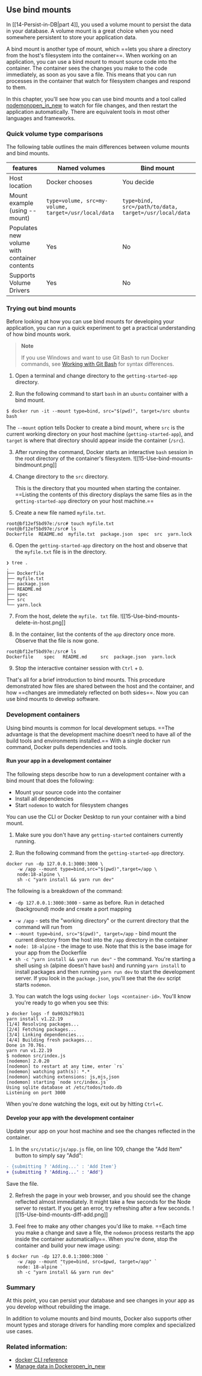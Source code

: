 ## Use bind mounts

In [[14-Persist-in-DB|part 4]], you used a volume mount to persist the data in your database. A volume mount is a great choice when you need somewhere persistent to store your application data.

A bind mount is another type of mount, which ==lets you share a directory from the host's filesystem into the container==. When working on an application, you can use a bind mount to mount source code into the container. The container sees the changes you make to the code immediately, as soon as you save a file. This means that you can run processes in the container that watch for filesystem changes and respond to them.

In this chapter, you'll see how you can use bind mounts and a tool called [nodemonopen_in_new](https://npmjs.com/package/nodemon) to watch for file changes, and then restart the application automatically. There are equivalent tools in most other languages and frameworks.

### Quick volume type comparisons

The following table outlines the main differences between volume mounts and bind mounts.

| features                                     | Named volumes                                        | Bind mount                                             |
| -------------------------------------------- | ---------------------------------------------------- | ------------------------------------------------------ |
| Host location                                | Docker chooses                                       | You decide                                             |
| Mount example (using --mount)                | `type=volume, src=my-volume, target=/usr/local/data` | `type=bind, src=/path/to/data, target=/usr/local/data` |
| Populates new volume with container contents | Yes                                                  | No                                                     |
| Supports Volume Drivers                      | Yes                                                  | No                                                     |


### Trying out bind mounts

Before looking at how you can use bind mounts for developing your application, you can run a quick experiment to get a practical understanding of how bind mounts work.

> **Note**
> 
> If you use Windows and want to use Git Bash to run Docker commands, see [Working with Git Bash](https://docs.docker.com/desktop/troubleshoot/topics/#working-with-git-bash) for syntax differences.

1. Open a terminal and change directory to the `getting-started-app` directory.

2. Run the following command to start `bash` in an `ubuntu` container with a bind mount.
```
$ docker run -it --mount type=bind, src="$(pwd)", target=/src ubuntu bash
```

The `--mount` option tells Docker to create a bind mount, where `src` is the current working directory on your host machine (`getting-started-app`), and `target` is where that directory should appear inside the container (`/src`).

3. After running the command, Docker starts an interactive `bash` session in the root directory of the container's filesystem.
![[15-Use-bind-mounts-bindmount.png]]

4.  Change directory to the `src` directory.
    
    This is the directory that you mounted when starting the container. ==Listing the contents of this directory displays the same files as in the `getting-started-app` directory on your host machine.==

5.  Create a new file named `myfile.txt`.
```
root@bf12ef5bd97e:/src# touch myfile.txt  
root@bf12ef5bd97e:/src# ls  
Dockerfile  README.md  myfile.txt  package.json  spec  src  yarn.lock
```

6. Open the `getting-started-app` directory on the host and observe that the `myfile.txt` file is in the directory.
```
❯ tree .  
.  
├── Dockerfile  
├── myfile.txt  
├── package.json  
├── README.md  
├── spec   
├── src   
└── yarn.lock
```

7.  From the host, delete the `myfile. txt` file.
![[15-Use-bind-mounts-delete-in-host.png]]

8.  In the container, list the contents of the `app` directory once more. Observe that the file is now gone.
```
root@bf12ef5bd97e:/src# ls  
Dockerfile    spec   README.md     src  package.json  yarn.lock
```

9.  Stop the interactive container session with `Ctrl` + `D`.

That's all for a brief introduction to bind mounts. This procedure demonstrated how files are shared between the host and the container, and how ==changes are immediately reflected on both sides==. Now you can use bind mounts to develop software.

### Development containers

Using bind mounts is common for local development setups. ==The advantage is that the development machine doesn’t need to have all of the build tools and environments installed.== With a single docker run command, Docker pulls dependencies and tools.

#### Run your app in a development container

The following steps describe how to run a development container with a bind mount that does the following:

*   Mount your source code into the container
*   Install all dependencies
*   Start `nodemon` to watch for filesystem changes

You can use the CLI or Docker Desktop to run your container with a bind mount.

1.  Make sure you don't have any `getting-started` containers currently running.

2.  Run the following command from the `getting-started-app` directory.

```
docker run -dp 127.0.0.1:3000:3000 \
    -w /app --mount type=bind,src="$(pwd)",target=/app \
    node:18-alpine \
    sh -c "yarn install && yarn run dev"
```

The following is a breakdown of the command:
- `-dp 127.0.0.1:3000:3000` - same as before. Run in detached (background) mode and create a port mapping
* `-w /app` - sets the "working directory" or the current directory that the command will run from
* `--mount type=bind, src="$(pwd)", target=/app` - bind mount the current directory from the host into the `/app` directory in the container
* `node: 18-alpine` - the image to use. Note that this is the base image for your app from the Dockerfile
* `sh -c "yarn install && yarn run dev"` - the command. You're starting a shell using `sh` (alpine doesn't have `bash`) and running `yarn install` to install packages and then running `yarn run dev` to start the development server. If you look in the `package.json`, you'll see that the `dev` script starts `nodemon`.

3.  You can watch the logs using `docker logs <container-id>`. You'll know you're ready to go when you see this:

```
❯ docker logs -f 0a902b2f9b31
yarn install v1.22.19
[1/4] Resolving packages...
[2/4] Fetching packages...
[3/4] Linking dependencies...
[4/4] Building fresh packages...
Done in 70.76s.
yarn run v1.22.19
$ nodemon src/index.js
[nodemon] 2.0.20
[nodemon] to restart at any time, enter `rs`
[nodemon] watching path(s): *.*
[nodemon] watching extensions: js,mjs,json
[nodemon] starting `node src/index.js`
Using sqlite database at /etc/todos/todo.db
Listening on port 3000

```

When you're done watching the logs, exit out by hitting `Ctrl`+`C`.

#### Develop your app with the development container

Update your app on your host machine and see the changes reflected in the container.

1. In the `src/static/js/app.js` file, on line 109, change the "Add Item" button to simply say "Add":

```diff
- {submitting ? 'Adding...' : 'Add Item'}
+ {submitting ? 'Adding...' : 'Add'}
```

Save the file.

2. Refresh the page in your web browser, and you should see the change reflected almost immediately. It might take a few seconds for the Node server to restart. If you get an error, try refreshing after a few seconds.
    ![[15-Use-bind-mounts-diff-add.png]]

3.  Feel free to make any other changes you'd like to make. ==Each time you make a change and save a file, the `nodemon` process restarts the app inside the container automatically==. When you're done, stop the container and build your new image using:
```
$ docker run -dp 127.0.0.1:3000:3000 `
	-w /app --mount "type=bind, src=$pwd, target=/app" `
	node: 18-alpine `
	sh -c "yarn install && yarn run dev"
```

### Summary

At this point, you can persist your database and see changes in your app as you develop without rebuilding the image.

In addition to volume mounts and bind mounts, Docker also supports other mount types and storage drivers for handling more complex and specialized use cases.

### Related information:
* [docker CLI reference](https://docs.docker.com/engine/reference/commandline/cli/)
* [Manage data in Dockeropen_in_new](https://docs.docker.com/storage/)
